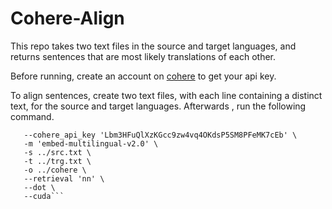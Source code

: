 # Cohere-Align
 
This repo takes two text files in the source and target languages, and returns sentences that are most likely translations of each other.

Before running, create an account on [cohere](https://cohere.com) to get your api key.

To align sentences, create two text files, with each line containing a distinct text, for the source and target languages. Afterwards , run the following command.

```python3 cohere_align.py \
   --cohere_api_key 'Lbm3HFuQlXzKGcc9zw4vq4OKdsP5SM8PFeMK7cEb' \
   -m 'embed-multilingual-v2.0' \
   -s ../src.txt \
   -t ../trg.txt \
   -o ../cohere \
   --retrieval 'nn' \
   --dot \
   --cuda```
